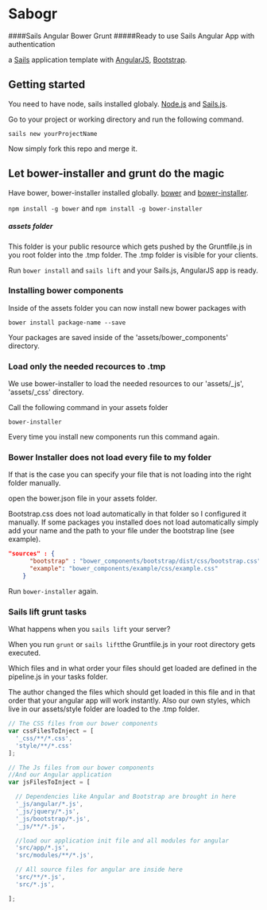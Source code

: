 # Sabogr
####Sails Angular Bower Grunt
#####Ready to use Sails Angular App with authentication

a [Sails](http://sailsjs.org) application template
with [AngularJS](https://angularjs.org/), [Bootstrap](http://getbootstrap.com/).

## Getting started

You need to have node, sails installed globaly.
[Node.js](https://nodejs.org/en/) and [Sails.js](http://sailsjs.org/).

Go to your project or working directory and run the following command.

`sails new yourProjectName`

Now simply fork this repo and merge it.

## Let bower-installer and grunt do the magic

Have bower, bower-installer installed globally.
[bower](http://bower.io/) and [bower-installer](https://github.com/blittle/bower-installer).

`npm install -g bower` and `npm install -g bower-installer`

#####  assets folder

This folder is your public resource which gets pushed by the Gruntfile.js in you root folder into the .tmp folder.
The .tmp folder is visible for your clients.

Run `bower install` and `sails lift` and your Sails.js, AngularJS app is ready.

### Installing bower components

Inside of the assets folder you can now install new bower packages with

`bower install package-name --save`

Your packages are saved inside of the 'assets/bower_components' directory.

### Load only the needed recources to .tmp

We use bower-installer to load the needed resources to our 'assets/_js', 'assets/_css' directory.

Call the following command in your assets folder

`bower-installer`

Every time you install new components run this command again.

### Bower Installer does not load every file to my folder

If that is the case you can specify your file that is not loading into the right folder manually.

open the bower.json file in your assets folder.

Bootstrap.css does not load automatically in that folder so I configured it manually.
If some packages you installed does not load automatically simply add your name and
the path to your file under the bootstrap line (see example).
```json
"sources" : {
      "bootstrap" : "bower_components/bootstrap/dist/css/bootstrap.css",
      "example": "bower_components/example/css/example.css"
    }
```

Run `bower-installer` again.

### Sails lift grunt tasks

What happens when you `sails lift` your server?

When you run `grunt` or `sails lift`the Gruntfile.js in your root directory gets executed.

Which files and in what order your files should get loaded are defined in the pipeline.js in your tasks folder.

The author changed the files which should get loaded in this file and in that order that your angular app will work instantly. Also our own styles, which live in our assets/style folder are loaded to the .tmp folder.

```js
// The CSS files from our bower components
var cssFilesToInject = [
  '_css/**/*.css',
  'style/**/*.css'
];

// The Js files from our bower components
//And our Angular application
var jsFilesToInject = [

  // Dependencies like Angular and Bootstrap are brought in here
  '_js/angular/*.js',
  '_js/jquery/*.js',
  '_js/bootstrap/*.js',
  '_js/**/*.js',

  //load our application init file and all modules for angular
  'src/app/*.js',
  'src/modules/**/*.js',

  // All source files for angular are inside here
  'src/**/*.js',
  'src/*.js',

];
```

